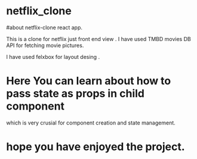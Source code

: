 # netflix_clone
#about netflix-clone react app.

This is a clone for netflix just front end view .
I have used TMBD movies DB API for fetching movie pictures.

 I have used felxbox for layout desing .
 
# Here You can learn about how to pass state as props in child component 
which is very crusial for component creation and state management.

# hope you have enjoyed the project.

